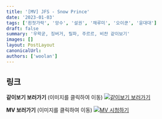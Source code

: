 ```yaml
---
title: '[MV] JFS - Snow Prince'
date: '2023-01-03'
tags: ['흰젓가락', '앙수', '설권', '채루미', '오이쿤', '윤대대']
draft: false
summary: '우왁굳, 징버거, 릴파, 주르르, 비챤 같이보기'
images: []
layout: PostLayout
canonicalUrl:
authors: ['woolan']
---
```


## 링크

**같이보기 보러가기** (이미지를 클릭하여 이동)
[![같이보기 보러가기](https://cdn.discordapp.com/attachments/1136601898116464710/1137050327938506852/logo.png)](https://cafe.naver.com/steamindiegame/9204824)

**MV 보러가기** (이미지를 클릭하여 이동)
[![MV 시청하기](https://i.ytimg.com/vi/duzvVXmLp5A/maxresdefault.jpg)](https://youtu.be/duzvVXmLp5A)
